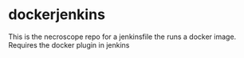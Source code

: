 # dockerjenkins
This is the necroscope repo for a jenkinsfile the runs a docker image.  Requires the docker plugin in jenkins
